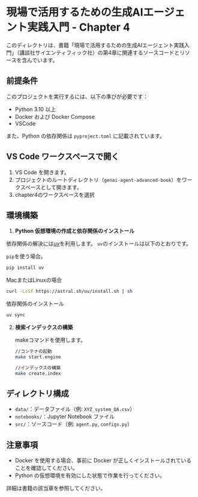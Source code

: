 # 現場で活用するための生成AIエージェント実践入門 - Chapter 4

このディレクトリは、書籍「現場で活用するための生成AIエージェント実践入門」（講談社サイエンティフィック社）の第4章に関連するソースコードとリソースを含んでいます。

## 前提条件

このプロジェクトを実行するには、以下の準びが必要です：

- Python 3.10 以上
- Docker および Docker Compose
- VSCode

また、Python の依存関係は `pyproject.toml` に記載されています。

## VS Code ワークスペースで開く

1. VS Code を開きます。
2. プロジェクトのルートディレクトリ（`genai-agent-advanced-book`）をワークスペースとして開きます。
3. chapter4のワークスペースを選択


## 環境構築

1. **Python 仮想環境の作成と依存関係のインストール**

依存関係の解決には[uv]()を利用します。
`uv`のインストールは以下のとおりです。

`pip`を使う場合。
```bash
pip install uv
```

MacまたはLinuxの場合
```bash
curl -LsSf https://astral.sh/uv/install.sh | sh
```

依存関係のインストール
```bash
uv sync
```

2. **検索インデックスの構築**

   makeコマンドを使用します。

   ```bash
   //コンテナの起動
   make start.engine

   //インデックスの構築
   make create.index
   ```

## ディレクトリ構成

- `data/`：データファイル（例: `XYZ_system_QA.csv`）
- `notebooks/`：Jupyter Notebook ファイル
- `src/`：ソースコード（例: `agent.py`, `configs.py`）

## 注意事項

- Docker を使用する場合、事前に Docker が正しくインストールされていることを確認してください。
- Python の仮想環境を有効にした状態で作業を行ってください。

詳細は書籍の該当章を参照してください。
